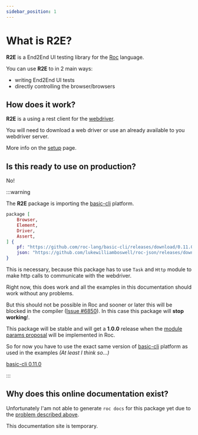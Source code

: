 ```yaml
---
sidebar_position: 1
---
```


# What is R2E?

**R2E** is a End2End UI testing library for the [Roc](https://www.roc-lang.org/) language.

You can use **R2E** to in 2 main ways:

- writing End2End UI tests
- directly controlling the browser/browsers

## How does it work?

**R2E** is a using a rest client for the [webdriver](https://www.selenium.dev/documentation/webdriver/).

You will need to download a web driver or use an already available to you webdriver server.

More info on the [setup](./setup) page.

## Is this ready to use on production?

No!

:::warning

The **R2E** package is importing the [basic-cli](https://github.com/roc-lang/basic-cli) platform.

```elixir
package [
    Browser,
    Element,
    Driver,
    Assert,
] {
    pf: "https://github.com/roc-lang/basic-cli/releases/download/0.11.0/SY4WWMhWQ9NvQgvIthcv15AUeA7rAIJHAHgiaSHGhdY.tar.br",
    json: "https://github.com/lukewilliamboswell/roc-json/releases/download/0.10.0/KbIfTNbxShRX1A1FgXei1SpO5Jn8sgP6HP6PXbi-xyA.tar.br",
}
```

This is necessary, because this package has to use `Task` and `Http` module to make http calls to communicate with the webdriver.

Right now, this does work and all the examples in this documentation should work without any problems.

But this should not be possible in Roc and sooner or later this will be blocked in the compiler ([Issue #6850](https://github.com/roc-lang/roc/issues/6850)).
In this case this package will **stop working**!.

This package will be stable and will get a **1.0.0** release when the [module params proposal](https://docs.google.com/document/d/110MwQi7Dpo1Y69ECFXyyvDWzF4OYv1BLojIm08qDTvg/edit#heading=h.cxx7dzgwu0ye) will be implemented in Roc.

So for now you have to use the exact same version of [basic-cli](https://github.com/roc-lang/basic-cli) platform as used in the examples _(At least I think so...)_

[basic-cli 0.11.0](https://github.com/roc-lang/basic-cli/releases/tag/0.11.0)

:::

## Why does this online documentation exist?

Unfortunately I'am not able to generate `roc docs` for this package yet due to the [problem described above](#is-this-ready-to-use-on-production).

This documentation site is temporary.
